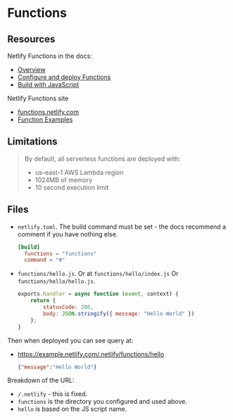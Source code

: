 # Functions

## Resources

Netlify Functions in the docs:

- [Overview](https://docs.netlify.com/functions/overview/)
- [Configure and deploy Functions](https://docs.netlify.com/functions/configure-and-deploy/)
- [Build with JavaScript](https://docs.netlify.com/functions/build-with-javascript/)

Netlify Functions site

- [functions.netlify.com](https://functions.netlify.com/)
- [Function Examples](https://functions.netlify.com/examples/)


## Limitations

> By default, all serverless functions are deployed with:
>
> - us-east-1 AWS Lambda region
> - 1024MB of memory
> - 10 second execution limit


## Files

- `netlify.toml`. The build command must be set - the docs recommend a comment if you have nothing else.
    ```toml
    [build]
      functions = "functions"
      command = "#"
    ```
- `functions/hello.js`. Or at `functions/hello/index.js` Or `functions/hello/hello.js`.
    ```javascript
    exports.handler = async function (event, context) {
        return {
            statusCode: 200,
            body: JSON.stringify({ message: "Hello World" })
        };
    }
    ```

Then when deployed you can see query at:

- https://example.netlify.com/.netlify/functions/hello
    ```json
    {"message":"Hello World"}
    ```

Breakdown of the URL:

- `/.netlify` - this is fixed.
- `functions` is the directory you configured and used above.
- `hello` is based on the JS script name.
